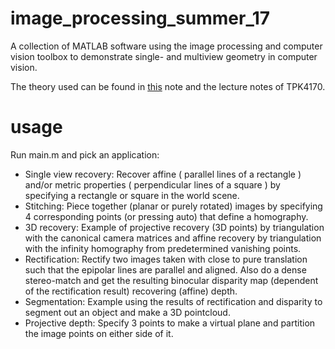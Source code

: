 # image_processing_summer_17

A collection of MATLAB software using the image processing and computer vision toolbox to demonstrate single- and multiview geometry in computer vision.

The theory used can be found in [this](Applications_of_single__and_multiple_view_geometry_in_computer_vision.pdf) note and the lecture notes of TPK4170.

# usage
Run main.m and pick an application:
- Single view recovery: Recover affine ( parallel lines of a rectangle ) and/or metric properties ( perpendicular lines of a square ) by specifying a rectangle or square in the world scene.
- Stitching: Piece together (planar or purely rotated) images by specifying 4 corresponding points (or pressing auto) that define a homography.
- 3D recovery: Example of projective recovery (3D points) by triangulation with the canonical camera matrices and affine recovery by triangulation with the infinity homography from predetermined vanishing points.
- Rectification: Rectify two images taken with close to pure translation such that the epipolar lines are parallel and aligned. Also do a dense stereo-match and get the resulting binocular disparity map (dependent of the rectification result) recovering (affine) depth.
- Segmentation: Example using the results of rectification and disparity to segment out an object and make a 3D pointcloud.  
- Projective depth: Specify 3 points to make a virtual plane and partition the image points on either side of it.  
